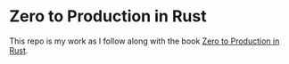 # Zero to Production in Rust
This repo is my work as I follow along with the book [Zero to Production in Rust](https://www.zero2prod.com/).
